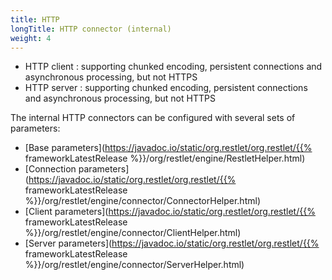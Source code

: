 ```yaml
---
title: HTTP
longTitle: HTTP connector (internal)
weight: 4
---
```

-   HTTP client : supporting chunked encoding, persistent connections
    and asynchronous processing, but not HTTPS
-   HTTP server : supporting chunked encoding, persistent connections
    and asynchronous processing, but not HTTPS

The internal HTTP connectors can be configured with several sets of
parameters:

* [Base parameters](https://javadoc.io/static/org.restlet/org.restlet/{{% frameworkLatestRelease %}}/org/restlet/engine/RestletHelper.html)
* [Connection parameters](https://javadoc.io/static/org.restlet/org.restlet/{{% frameworkLatestRelease %}}/org/restlet/engine/connector/ConnectorHelper.html)
* [Client parameters](https://javadoc.io/static/org.restlet/org.restlet/{{% frameworkLatestRelease %}}/org/restlet/engine/connector/ClientHelper.html)
* [Server parameters](https://javadoc.io/static/org.restlet/org.restlet/{{% frameworkLatestRelease %}}/org/restlet/engine/connector/ServerHelper.html)
